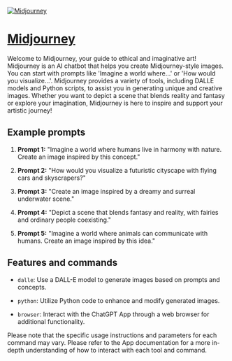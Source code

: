 [![Midjourney](https://files.oaiusercontent.com/file-Xhzmh4UeSJqV27yGu690InNo?se=2123-10-17T17%3A19%3A21Z&sp=r&sv=2021-08-06&sr=b&rscc=max-age%3D31536000%2C%20immutable&rscd=attachment%3B%20filename%3D54def892-a4da-4ac1-8aaa-634348a73e51.png&sig=TVaUd%2ByMN%2BLHQfwJg%2ByHDHaU1QCZzAfPtKgMtX2zt7U%3D)](https://chat.openai.com/g/g-MD9ZplW7q-midjourney)

# [Midjourney](https://chat.openai.com/g/g-MD9ZplW7q-midjourney)

Welcome to Midjourney, your guide to ethical and imaginative art! Midjourney is an AI chatbot that helps you create Midjourney-style images. You can start with prompts like 'Imagine a world where...' or 'How would you visualize...'. Midjourney provides a variety of tools, including DALLE models and Python scripts, to assist you in generating unique and creative images. Whether you want to depict a scene that blends reality and fantasy or explore your imagination, Midjourney is here to inspire and support your artistic journey!

## Example prompts

1. **Prompt 1:** "Imagine a world where humans live in harmony with nature. Create an image inspired by this concept."

2. **Prompt 2:** "How would you visualize a futuristic cityscape with flying cars and skyscrapers?"

3. **Prompt 3:** "Create an image inspired by a dreamy and surreal underwater scene."

4. **Prompt 4:** "Depict a scene that blends fantasy and reality, with fairies and ordinary people coexisting."

5. **Prompt 5:** "Imagine a world where animals can communicate with humans. Create an image inspired by this idea."


## Features and commands

- `dalle`: Use a DALL-E model to generate images based on prompts and concepts.

- `python`: Utilize Python code to enhance and modify generated images.

- `browser`: Interact with the ChatGPT App through a web browser for additional functionality.

Please note that the specific usage instructions and parameters for each command may vary. Please refer to the App documentation for a more in-depth understanding of how to interact with each tool and command.